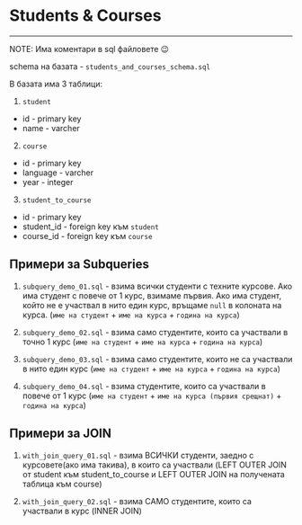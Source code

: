 # Students & Courses
---

NOTE: Има коментари в sql файловете :wink:


schema на базата - `students_and_courses_schema.sql`

В базата има 3 таблици:

1. `student`
  - id - primary key
  - name - varcher

2. `course`
  - id - primary key
  - language - varcher
  - year - integer

3. `student_to_course`
  - id - primary key
  - student_id - foreign key към `student`
  - course_id - foreign key към `course`

## Примери за Subqueries

1. `subquery_demo_01.sql` - взима всички студенти с техните курсове. Ако има студент с повече от 1 курс, взимаме първия. Ако има студент, който не е участвал в нито един курс, връщаме `null` в колоната на курса. (`име на студент` + `име на курса` + `година на курса`)

2. `subquery_demo_02.sql` - взима само студентите, които са участвали в точно 1 курс (`име на студент` + `име на курса` + `година на курса`)

3. `subquery_demo_03.sql` - взима само студентите, които не са участвали в нито един курс (`име на студент` + `име на курса` + `година на курса`)

4. `subquery_demo_04.sql` - взима студентите, които са участвали в повече от 1 курс (`име на студент` + `име на курса (първия срещнат)` + `година на курса`)


## Примери за JOIN


1. `with_join_query_01.sql` - взима ВСИЧКИ студенти, заедно с курсовете(ако има такива), в които са участвали (LEFT OUTER JOIN от student към student_to_course и LEFT OUTER JOIN на получената таблица към course)

2. `with_join_query_02.sql` - взима САМО студентите, които са участвали в курс (INNER JOIN)
